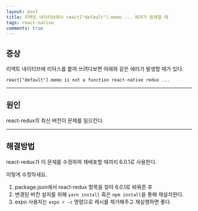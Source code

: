 ```yaml
---
layout: post
title: 리액트 네이티브에서 react["default"].memo ... 에러가 발생할 때
tags: react-native
comments: true
---
```


## 증상
리액트 네이티브에 리덕스를 붙여 쓰려다보면 아래와 같은 에러가 발생할 때가 있다.    
     
```
react["default"].memo is not a function react-native redux ...
```
    
---
    
## 원인
react-redux의 최신 버전이 문제를 일으킨다.    
  
---
       
## 해결방법
react-redux가 이 문제를 수정하여 재배포할 때까지 6.0.1로 사용한다.   
  
이렇게 수정하세요.         
1. package.json에서 react-redux 항목을 찾아 6.0.1로 바꿔준 후     
2. 변경된 버전 설치를 위해 ```yarn install``` 혹은 ```npm install```을 통해 재설치한다.     
3. expo 사용자는 ```expo r -c``` 명령으로 캐시를 제거해주고 재실행하면 좋다.   
     
